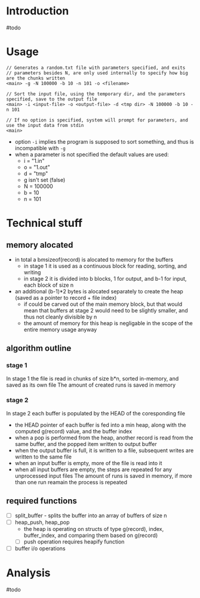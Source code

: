 # Introduction

#todo

# Usage

```
// Generates a random.txt file with parameters specified, and exits
// parameters besides N, are only used internally to specify how big are the chunks written
<main> -g -N 100000 -b 10 -n 101 -o <filename>

// Sort the input file, using the temporary dir, and the parameters specified, save to the output file
<main> -i <input-file> -o <output-file> -d <tmp dir> -N 100000 -b 10 -n 101

// If no option is specified, system will prompt for parameters, and use the input data from stdin
<main>
```

- option `-i` implies the program is supposed to sort something, and thus is incompatible with `-g`
- when a parameter is not specified the default values are used:
  - i = "1.in"
  - o = "1.out"
  - d = "tmp"
  - g isn't set (false)
  - N = 100000
  - b = 10
  - n = 101

# Technical stuff

## memory alocated

- in total a b*m*sizeof(record) is alocated to memory for the buffers
  - in stage 1 it is used as a continuous block for reading, sorting, and writing
  - in stage 2 it is divided into b blocks, 1 for output, and b-1 for input, each block of size n
- an additional (b-1)\*2 bytes is alocated separately to create the heap (saved as a pointer to record + file index)
  - if could be carved out of the main memory block, but that would mean that buffers at stage 2 would need to be slightly smaller, and thus not cleanly divisible by n
  - the amount of memory for this heap is negligable in the scope of the entire memory usage anyway

## algorithm outline

### stage 1

In stage 1 the file is read in chunks of size b\*n, sorted in-memory, and saved as its own file
The amount of created runs is saved in memory

### stage 2

In stage 2 each buffer is populated by the HEAD of the coresponding file

- the HEAD pointer of each buffer is fed into a min heap, along with the computed g(record) value, and the buffer index
- when a pop is performed from the heap, another record is read from the same buffer, and the popped item written to output buffer
- when the output buffer is full, it is written to a file, subsequent writes are written to the same file
- when an input buffer is empty, more of the file is read into it
- when all input buffers are empty, the steps are repeated for any unprocessed input files
  The amount of runs is saved in memory, if more than one run reamain the process is repeated

## required functions

- [ ] split_buffer - splits the buffer into an array of buffers of size n
- [ ] heap_push, heap_pop
  - the heap is operating on structs of type g(record), index, buffer_index, and comparing them based on g(record)
  - [ ] push operation requires heapify function
- [ ] buffer i/o operations

# Analysis

#todo
